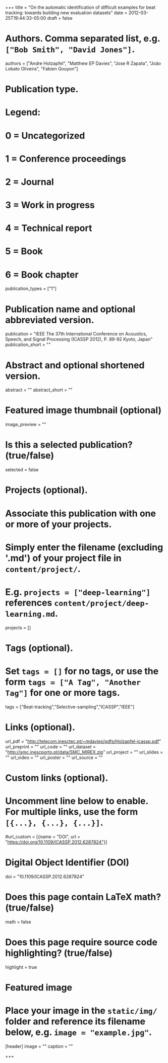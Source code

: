 +++
title = "On the automatic identification of difficult examples for beat tracking: towards building new evaluation datasets"
date = 2012-03-25T19:44:33-05:00
draft = false

# Authors. Comma separated list, e.g. `["Bob Smith", "David Jones"]`.
authors = ["Andre Holzapfel", "Matthew EP Davies", "Jose R Zapata", "João Lobato Oliveira", "Fabien Gouyon"]

# Publication type.
# Legend:
# 0 = Uncategorized
# 1 = Conference proceedings
# 2 = Journal
# 3 = Work in progress
# 4 = Technical report
# 5 = Book
# 6 = Book chapter
publication_types = ["1"]

# Publication name and optional abbreviated version.
publication = "IEEE The 37th International Conference on Acoustics, Speech, and Signal Processing (ICASSP 2012), P. 89-92 Kyoto, Japan"
publication_short = ""

# Abstract and optional shortened version.
abstract = ""
abstract_short = ""

# Featured image thumbnail (optional)
image_preview = ""

# Is this a selected publication? (true/false)
selected = false

# Projects (optional).
#   Associate this publication with one or more of your projects.
#   Simply enter the filename (excluding '.md') of your project file in `content/project/`.
#   E.g. `projects = ["deep-learning"]` references `content/project/deep-learning.md`.
projects = []

# Tags (optional).
#   Set `tags = []` for no tags, or use the form `tags = ["A Tag", "Another Tag"]` for one or more tags.
tags = ["Beat-tracking","Selective-sampling","ICASSP","IEEE"]

# Links (optional).
url_pdf = "http://telecom.inesctec.pt/~mdavies/pdfs/Holzapfel-icassp.pdf"
url_preprint = ""
url_code = ""
url_dataset = "http://smc.inescporto.pt/data/SMC_MIREX.zip"
url_project = ""
url_slides = ""
url_video = ""
url_poster = ""
url_source = ""

# Custom links (optional).
#   Uncomment line below to enable. For multiple links, use the form `[{...}, {...}, {...}]`.
#url_custom = [{name = "DOI", url = "https://doi.org/10.1109/ICASSP.2012.6287824"}]

# Digital Object Identifier (DOI)
doi = "10.1109/ICASSP.2012.6287824"

# Does this page contain LaTeX math? (true/false)
math = false

# Does this page require source code highlighting? (true/false)
highlight = true

# Featured image
# Place your image in the `static/img/` folder and reference its filename below, e.g. `image = "example.jpg"`.
[header]
image = ""
caption = ""

+++
